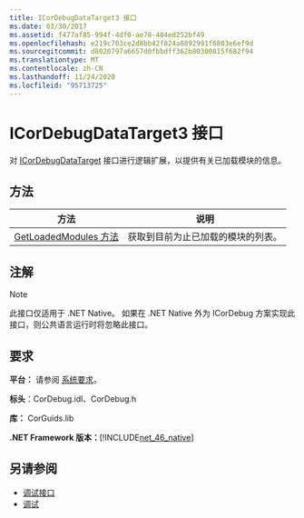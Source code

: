 ```yaml
---
title: ICorDebugDataTarget3 接口
ms.date: 03/30/2017
ms.assetid: f477af85-994f-4df0-ae78-404ed252bf49
ms.openlocfilehash: e219c703ce2d8bb42f824a8892991f6803e6ef9d
ms.sourcegitcommit: d8020797a6657d0fbbdff362b80300815f682f94
ms.translationtype: MT
ms.contentlocale: zh-CN
ms.lasthandoff: 11/24/2020
ms.locfileid: "95713725"
---
```

# <a name="icordebugdatatarget3-interface"></a>ICorDebugDataTarget3 接口

对 [ICorDebugDataTarget](icordebugdatatarget-interface.md) 接口进行逻辑扩展，以提供有关已加载模块的信息。  
  
## <a name="method"></a>方法  
  
|方法|说明|  
|------------|-----------------|  
|[GetLoadedModules 方法](icordebugdatatarget3-getloadedmodules-method.md)|获取到目前为止已加载的模块的列表。|  
  
## <a name="remarks"></a>注解  
  
> [!NOTE]
> 此接口仅适用于 .NET Native。 如果在 .NET Native 外为 ICorDebug 方案实现此接口，则公共语言运行时将忽略此接口。  
  
## <a name="requirements"></a>要求  

 **平台：** 请参阅 [系统要求](../../get-started/system-requirements.md)。  
  
 **标头**：CorDebug.idl、CorDebug.h  
  
 **库：** CorGuids.lib  
  
 **.NET Framework 版本：**[!INCLUDE[net_46_native](../../../../includes/net-46-native-md.md)]  
  
## <a name="see-also"></a>另请参阅

- [调试接口](debugging-interfaces.md)
- [调试](index.md)
